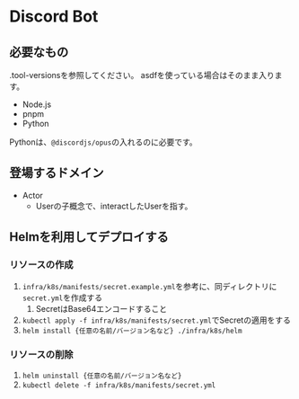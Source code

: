 # Discord Bot

## 必要なもの

.tool-versionsを参照してください。
asdfを使っている場合はそのまま入ります。

- Node.js
- pnpm
- Python

Pythonは、`@discordjs/opus`の入れるのに必要です。

## 登場するドメイン

- Actor
  - Userの子概念で、interactしたUserを指す。

## Helmを利用してデプロイする

### リソースの作成

1. `infra/k8s/manifests/secret.example.yml`を参考に、同ディレクトリに`secret.yml`を作成する
   1. SecretはBase64エンコードすること
2. `kubectl apply -f infra/k8s/manifests/secret.yml`でSecretの適用をする
3. `helm install {任意の名前/バージョン名など} ./infra/k8s/helm`

### リソースの削除

1. `helm uninstall {任意の名前/バージョン名など}`
2. `kubectl delete -f infra/k8s/manifests/secret.yml`
